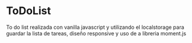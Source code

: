 # ToDoList
To do list realizada con vanilla javascript y utilizando el localstorage para guardar la lista de tareas, diseño responsive y uso de a libreria moment.js
